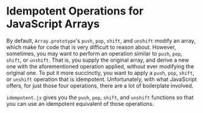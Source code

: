 # Idempotent Operations for JavaScript Arrays

By default, `Array.prototype`'s `push`, `pop`, `shift`, and `unshift` modify an array, which make for code that is very difficult to reason about. However, sometimes, you may want to perform an operation similar to `push`, `pop`, `shift`, or `unshift`. That is, you supply the original array, and derive a new one with the aforementioned operation applied, without ever modifying the original one. To put it more succinctly, you want to apply a `push`, `pop`, `shift`, or `unshift` operation that is idempotent. Unfortunately, with what JavaScript offers, for just those four operations, there are a lot of boilerplate involved.

`idempotent.js` gives you the `push`, `pop`, `shift`, and `unshift` functions so that you can use an idempotent equivalent of those operations.
